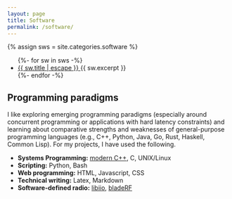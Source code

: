 ```yaml
---
layout: page 
title: Software
permalink: /software/
---
```


<div class="home">
  {% assign sws = site.categories.software %}
  <ul class="post-list">
    {%- for sw in sws -%}
      <li>
        <a class="post-link" href="{{ sw.url | relative_url }}">
          {{ sw.title | escape }}
        </a>
        {{ sw.excerpt }}
      </li>
    {%- endfor -%}
  </ul>
</div>

Programming paradigms
-------------------------------

I like exploring emerging programming paradigms (especially around concurrent programming or applications with hard latency constraints) and learning about comparative strengths and weaknesses of general-purpose programming languages (e.g., C++, Python, Java, Go, Rust, Haskell, Common Lisp).  For my projects, I have used the following.

- **Systems Programming:** [modern C++](https://isocpp.github.io/CppCoreGuidelines/CppCoreGuidelines), C, UNIX/Linux
- **Scripting:** Python, Bash
- **Web programming:** HTML, Javascript, CSS
- **Technical writing:** Latex, Markdown
- **Software-defined radio:** [libiio](https://github.com/analogdevicesinc/libiio), [bladeRF](https://nuand.com/bladeRF-doc/libbladeRF/)
